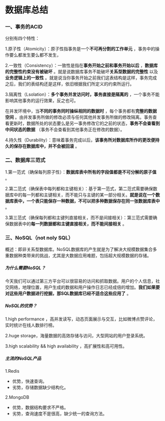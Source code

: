 # 数据库总结

### 一、事务的ACID

分别有四个特性：

1.原子性（Atomicity）：原子性指事务是一个**不可再分割的工作单元** ，事务中的操作要么都发生要么都不发生，

2.一致性（Consistency）：一致性是指在**事务开始之前和事务开始以后** ，**数据库的完整性约束没有被破坏** 。就是说数据库事务不能破坏**关系型数据的完整性** 以及 **业务逻辑上的一致性** 。就是说当你事务开始之前我们这表结构是这样，事务完成之后，我们的表结构还是这样，依旧根据我们所定义的约束所运行。

3.隔离性（Lsolation）：**多个事务并发访问时，事务直接是隔离的** ，一个事务不能影响其他事务的运行效果，反之也可。

在并发环境中，当**不同的事务同时操纵相同的数据时** ，每个事务都有**完整的数据空间** 。由并发事务所做的修改必须与任何其他并发事务所做的修改隔离。事务查看更新时，数据所处的状态要么是另一事务修改它的之前的状态，**事务不会查看到中间状态的数据**  （事务不会查看到其他事务正在修改的数据）。

4.持久性（Durability）：意味着事务完成以后，**该事务所对数据库所作的更改便持久的保存在数据库中，并不会被回滚** 。

### 二、数据库三范式

1.第一范式（确保每列原子性）：**数据库表中所有的字段值都是不可分解的原子值** 。

2.第二范式（确保表中每列都和主键相关）：基于第一范式，第二范式需要确保数据库中的每一列都和主键相关，而不能只与主键的某一部分相关。**就是说在一个数据库表中，一个表只能保存一种数据，不可以把多种数据保存在同一张数据库表中** 。

3.第三范式（确保每列都和主键列直接相关，而不是间接相关）：第三范式需要确保数据表中的**每一列数据都和主键直接相关，而不能间接相关** 。

### 三、NoSQL（not noly SQL）

概述：即非关系型数据库。NoSQL数据库的产生就是为了解决大规模数据集合多重数据种类带来的挑战，尤其是大数据应用难题，包括超大规模数据的存储。

##### 为什么需要NoSQL？

今天我们可以通过第三方平台可以很容易的访问和抓取数据。用户的个人信息，社交网络，地理位置，用户生成的数据和用户操作日志已经成倍的增加。**我们如果要对这些用户数据进行挖掘，那SQL数据库已经不适合这些应用了** 。

##### NoSQL的优势？

1.high performance ，高并发读写，动态页面展示与交互，比如微博点赞评论，实时统计在线人数排行榜。

2.huge storage，海量数据的高效存储与访问，大型网站的用户登录系统。

3.high scalability && high availability ，高扩展性和高可用性。

##### 主流的NoSQL产品

1.Redis

- 优势，快速查询。
- 劣势，存储数据缺少结构化。

2.MongoDB

- 优势，数据结构要求不严格。
- 劣势，查询速度不是很高，缺少统一的查询方法。
